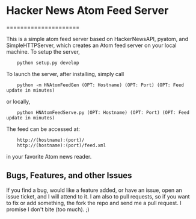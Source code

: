 # Hacker News Atom Feed Server
=====================

This is a simple atom feed server based on HackerNewsAPI, pyatom,
and SimpleHTTPServer, which creates an Atom feed server on your local machine.
To setup the server,

```
    python setup.py develop
```

To launch the server, after installing, simply call

```
    python -m HNAtomFeedGen (OPT: Hostname) (OPT: Port) (OPT: Feed update in minutes)
```

or locally,

```
    python HNAtomFeedServe.py (OPT: Hostname) (OPT: Port) (OPT: Feed update in minutes)
```

The feed can be accessed at:

```
    http://(hostname):(port)/
    http://(hostname):(port)/feed.xml
```


in your favorite Atom news reader.

## Bugs, Features, and other Issues

If you find a bug, would like a feature added, or have an issue, open an issue ticket, and I will attend to it.
I am also to pull requests, so if you want to fix or add something, the fork the repo and send me a pull request.
I promise I don't bite (too much). ;)